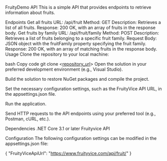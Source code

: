 FruityDemo API
This is a simple API that provides endpoints to retrieve information about fruits.

Endpoints
Get all fruits
URL: /api/fruit
Method: GET
Description: Retrieves a list of all fruits.
Response: 200 OK, with an array of fruits in the response body.
Get fruits by family
URL: /api/fruit/family
Method: POST
Description: Retrieves a list of fruits belonging to a specific fruit family.
Request Body: JSON object with the fruitFamily property specifying the fruit family.
Response: 200 OK, with an array of matching fruits in the response body.
Usage
Clone the repository to your local machine:

bash
Copy code
git clone <[repository_url](https://github.com/vi-pin/FruityDemo)>
Open the solution in your preferred development environment (e.g., Visual Studio).

Build the solution to restore NuGet packages and compile the project.

Set the necessary configuration settings, such as the FruityVice API URL, in the appsettings.json file.

Run the application.

Send HTTP requests to the API endpoints using your preferred tool (e.g., Postman, cURL, etc.).

Dependencies
.NET Core 3.1 or later
Fruityvice API


Configuration
The following configuration settings can be modified in the appsettings.json file:

{
  "FruityViceApiUrl": "https://www.fruityvice.com/api/fruit/"
}
